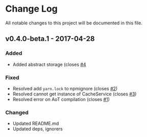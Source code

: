 # Change Log
All notable changes to this project will be documented in this file.

## v0.4.0-beta.1 - 2017-04-28
### Added
- Added abstract storage (closes [#4](https://github.com/ngx-cache/core/issues/4)

### Fixed
- Resolved add `yarn.lock` to npmignore (closes [#2](https://github.com/ngx-cache/core/issues/2))
- Resolved cannot get instance of CacheService (closes [#3](https://github.com/ngx-cache/core/issues/3))
- Resolved error on AoT compilation (closes [#1](https://github.com/ngx-cache/core/issues/1))

### Changed
- Updated README.md
- Updated deps, ignorers
